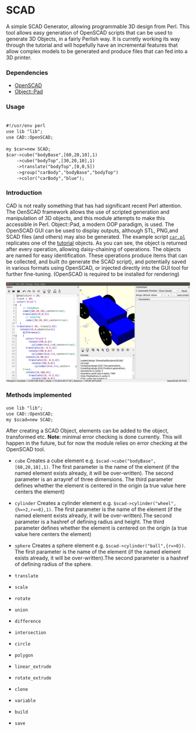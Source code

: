 # SCAD

A simple SCAD Generator, allowing programmable 3D design from Perl.  This tool allows easy generation of
OpenSCAD scripts that can be used to generate 3D Objects, in a fairly Perlish way. It is curretly working
its way through the tutorial and will hopefully have an incremental features that allow complex models to
be generated and produce files that can fed into a 3D printer.  

### Dependencies
* [OpenSCAD](https://openscad.org/documentation.html)
* [Object::Pad](https://metacpan.org/pod/Object::Pad)

### Usage

```

#!/usr/env perl
use lib "lib";
use CAD::OpenSCAD;

my $car=new SCAD;
$car->cube("bodyBase",[60,20,10],1)
    ->cube("bodyTop",[30,20,10],1)
    ->translate("bodyTop",[0,0,5])
    ->group("carBody","bodyBase","bodyTop")
    ->color("carBody","blue");

```

### Introduction

CAD is not really something that has had significant recent Perl attention.  The OenSCAD framework allows
the use of scripted generation and manipulation of 3D objects, and this module attempts to make this
accessible in Perl. Object::Pad, a modern OOP paradigm, is used.  The OpenSCAD GUI can be used to display outputs,
although  STL, PNG,and SCAD files  (and others) may also be generated.  The example script [`car.pl`](https://github.com/saiftynet/SCAD/blob/main/car.pl) 
replicates one of the [tutorial](https://en.wikibooks.org/wiki/OpenSCAD_Tutorial/Chapter_1) objects.  As you can see,
the object is returned after every operation, allowing daisy-chaining of operations.  The objects are named for easy 
identification. These operations produce items that can be collected, and built (to generate the SCAD script),
and potentially saved in various formats using OpenSCAD, or injected directly into the GUI tool for further fine-tuning.
(OpenSCAD is required to be installed for rendering)

![image](https://github.com/saiftynet/dummyrepo/blob/main/SCAD/OpenSCAD.png?raw=true)

### Methods implemented
```
use lib "lib";
use CAD::OpenSCAD;
my $scad=new SCAD;
```
After creating a SCAD Object, elements can be added to the object, transformed etc.  **Note**: minimal error checking
is done currently.  This will happen in the future, but for now the module relies on error checking at the OpenSCAD tool.

* `cube`
Creates a cube element e.g. `$scad->cube("bodyBase",[60,20,10],1)`.  The first parameter is the
name of the element (if the named element exists already, it will be over-written). The second parameter
is an arrayref of three dimensions. The third parameter defines whether the element is centered in the origin
(a true value here centers the element)

* `cylinder`
Creates a cylinder element e.g. `$scad->cylinder("wheel",{h=>2,r=>8},1)`.  The first parameter is the
name of the element (if the named element exists already, it will be over-written).The second parameter
is a hashref of defining radius and height. The third parameter defines whether the element is centered
on the origin (a true value here centers the element)

* `sphere`
Creates a sphere element e.g. `$scad->cylinder("ball",{r=>8})`.  The first parameter is the
name of the element (if the named element exists already, it will be over-written).The second parameter
is a hashref of defining radius of the sphere.

* `translate`
* `scale`
* `rotate`
* `union`
* `difference`
* `intersection`
* `circle`
* `polygon`
* `linear_extrude`
* `rotate_extrude`
* `clone`
* `variable`
* `build`
* `save`


